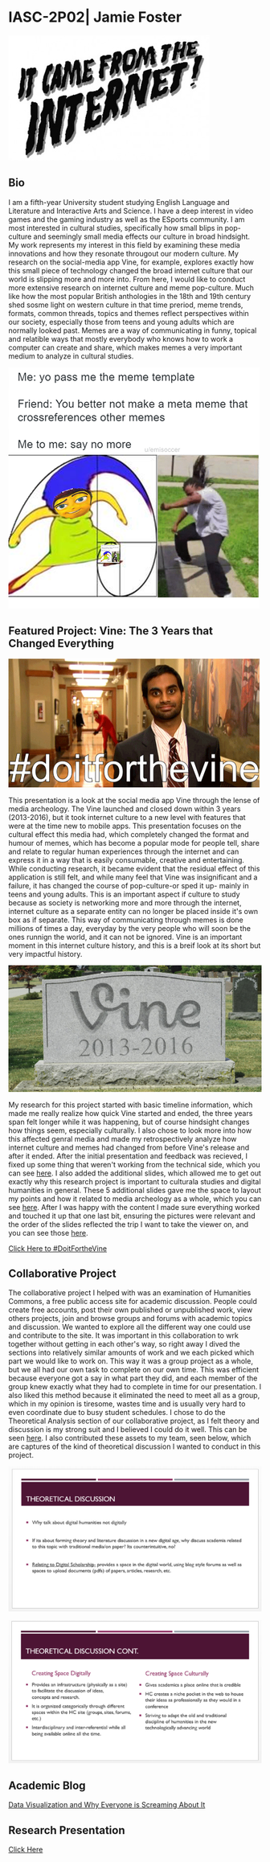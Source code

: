 # IASC-2P02| Jamie Foster

![internet.jpg](internet.jpg)

## Bio

I am a fifth-year University student studying English Language and Literature and Interactive Arts and Science. I have a deep interest in video games and the gaming industry as well as the ESports community. I am most interested in cultural studies, specifically how small blips in pop-culture and seemingly small media effects our culture in broad hindsight. My work represents my interest in this field by examining these media innovations and how they resonate througout our modern culture. My research on the social-media app Vine, for example, explores exactly how this small piece of technology changed the broad internet culture that our world is slipping more and more into. 
From here, I would like to conduct more extensive research on internet culture and meme pop-culture. Much like how the most popular British anthologies in the 18th and 19th century shed sosme light on western culture in that time preriod, meme trends, formats, common threads, topics and themes reflect perspectives within our society, especially those from teens and young adults which are normally looked past. Memes are a way of communicating in funny, topical and relatible ways that mostly everybody who knows how to work a computer can create and share, which makes memes a very important medium to analyze in cultural studies. 

![metameme.png](metameme.png)

## Featured Project: Vine: The 3 Years that Changed Everything

![vine3.gif](vine3.gif)

This presentation is a look at the social media app Vine through the lense of media archeology. The Vine launched and closed down within 3 years (2013-2016), but it took internet culture to a new level with features that were at the time new to mobile apps. This presentation focuses on the cultural effect this media had, which completely changed the format and humour of memes, which has become a popular mode for people tell, share and relate to regular human experiences through the internet and can express it in a way that is easily consumable, creative and entertaining. 
While conducting research, it became evident that the residual effect of this application is still felt, and while many feel that Vine was insignificant and a failure, it has changed the course of pop-culture-or sped it up- mainly in teens and young adults.
This is an important aspect if culture to study because as society is networking more and more through the internet, internet culture as a separate entity can no longer be placed inside it's own box as if separate. This way of communicating through memes is done millions of times a day, everyday by the very people who will soon be the ones runnign the world, and it can not be ignored. Vine is an important moment in this internet culture history, and this is a breif look at its short but very impactful history. 

![vine2.jpg](vine2.jpg)

My research for this project started with basic timeline information, which made me really realize how quick Vine started and ended, the three years span felt longer while it was happening, but of course hindsight changes how things seem, especially culturally. I also chose to look more into how this affected genral media and made my retrospectively analyze how internet culture and memes had changed from before Vine's release and after it ended. After the initial presentation and feedback was recieved, I fixed up some thing that weren't working from the technical side, which you can see [here](https://github.com/Jamie-F42/IASC-2P02/commit/9bb6e17a2ab4e29d43536eeb3b8d3b4b383e3984#diff-890f068779e43beb317787310daafa5c). I also added the additional slides, which allowed me to get out exactly why this research project is important to culturala studies and digital humanities in general. These 5 additional slides gave me the space to layout my points and how it related to media archeology as a whole, which you can see [here](https://github.com/Jamie-F42/IASC-2P02/commit/d9cb907e9de61368005d62bf811a5c1a74e893a7#diff-890f068779e43beb317787310daafa5c). After I was happy with the content I made sure everything worked and touched it up that one last bit, ensuring the pictures were relevant and the order of the slides reflected the trip I want to take the viewer on, and you can see those [here](https://github.com/Jamie-F42/IASC-2P02/commit/294f5de65a4aba9aaf82f956f0c6e1fee47e22cf#diff-890f068779e43beb317787310daafa5c). 

[Click Here to #DoitFortheVine](https://jamie-f42.github.io/IASC-2P02/reveal/)


## Collaborative Project

The collaborative project I helped with was an examination of Humanities Commons, a free public access site for academic discussion. People could create free accounts, post their own published or unpublished work, view others projects, join and browse groups and forums with academic topics and discussion. We wanted to explore all the different way one could use and contribute to the site. 
It was important in this collaboration to wrk together without getting in each other's way, so right away I dived the sections into relatively similar amounts of work and we each picked which part we would like to work on. This way it was a group project as a whole, but we all had our own task to complete on our own time. This was efficient because everyone got a say in what part they did, and each member of the group knew exactly what they had to complete in time for our presentation. I also liked this method because it eliminated the need to meet all as a group, which in my opinion is tiresome, wastes time and is usually very hard to even coordinate due to busy student schedules.
I chose to do the Theoretical Analysis section of our collaborative project, as I felt theory and discussion is my strong suit and I believed I could do it well. This can be seen [here](https://github.com/IascAtBrock/IASC-2P02-TeamPresentations/blob/Team2/Theoretical%20Discussion/HC%20Theoretical%20Disscussion.docx). I also contributed these assets to my team, seen below, which are captures of the kind of theoretical discussion I wanted to conduct in this project.

![td1.PNG](td1.PNG)

![td2.PNG](td2.PNG)

## Academic Blog

[Data Visualization and Why Everyone is Screaming About It](https://github.com/Jamie-F42/IASC-2P02/blob/master/Blog.md)

## Research Presentation

[Click Here](https://jamie-f42.github.io/IASC-2P02/reveal/)

